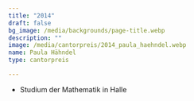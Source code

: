 ```yaml
---
title: "2014"
draft: false
bg_image: /media/backgrounds/page-title.webp
description: ""
image: /media/cantorpreis/2014_paula_haehndel.webp
name: Paula Hähndel
type: cantorpreis

---
```

- Studium der Mathematik in Halle
